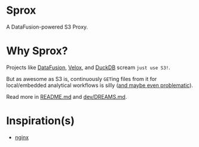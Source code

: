 # Sprox

A DataFusion-powered S3 Proxy.

# Why Sprox?
Projects like [DataFusion](https://arrow.apache.org/datafusion/), [Velox](https://github.com/facebookincubator/velox), and [DuckDB](https://duckdb.org/) scream `just use S3!`.

But as awesome as S3 is, continuously `GET`ing files from it for local/embedded analytical workflows is silly ([and maybe even problematic](https://www.mdpi.com/2076-3417/11/18/8540)).

Read more in [README.md](crates/sprox/README.md) and [dev/DREAMS.md](dev/DREAMS.md).

# Inspiration(s)

* [nginx](https://docs.nginx.com/nginx/admin-guide/web-server/)
